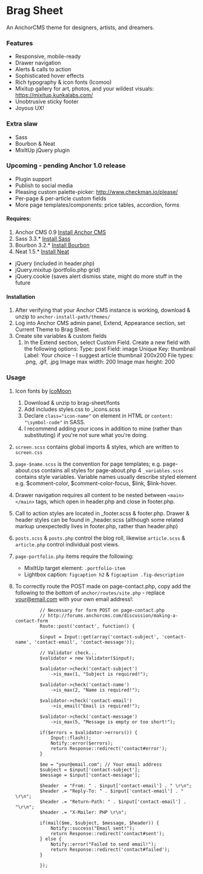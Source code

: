 
# Brag Sheet

An AnchorCMS theme for designers, artists, and dreamers.

### Features
* Responsive, mobile-ready 
* Drawer navigation 
* Alerts & calls to action
* Sophisticated hover effects
* Rich typography & icon fonts (Icomoo)
* Mixitup gallery for art, photos, and your wildest visuals: https://mixitup.kunkalabs.com/
* Unobtrusive sticky footer
* Joyous UX!

### Extra slaw
* Sass
* Bourbon & Neat
* MixItUp jQuery plugin

### Upcoming - pending Anchor 1.0 release
* Plugin support
* Publish to social media
* Pleasing custom palette-picker: http://www.checkman.io/please/ 
* Per-page & per-article custom fields
* More page templates/components: price tables, accordion, forms

#### Requires:
1. Anchor CMS 0.9  [Install Anchor CMS](http://anchorcms.com/docs/getting-started/installing "Anchor CMS - simple, lightweight blod system")
2. Sass 3.3.* [Install Sass](http://sass-lang.com/install "SASS - CSS with superpowers")
3. Bourbon 3.2.* [Install Bourbon](http://bourbon.io "A mixin library for Sass")
4. Neat 1.5.* [Install Neat](http://neat.bourbon.io "A semantic grid framework")
* jQuery (included in header.php)
* jQuery.mixitup (portfolio.php grid)
* jQuery.cookie (saves alert dismiss state, might do more stuff in the future

#### Installation
1. After verifying that your Anchor CMS instance is working, download & unzip to `anchor-install-path/themes/`
2. Log into Anchor CMS admin panel, Extend, Appearance section, set Current Theme to Brag Sheet. 
3. Create site variables & custom fields
	1. In the Extend section, select Custom Field. Create a new field with the following options: 
			Type: post
			Field: image
			Unique Key: thumbnail
			Label: Your choice - I suggest article thumbnail 200x200
			File types: .png, .gif, .jpg
			Image max width: 200
			Image max height: 200

### Usage
1. Icon fonts by [IcoMoon](https://icomoon.io "Icomoon")
	1. Download & unzip to brag-sheet/fonts
	2. Add includes styles.css to _icons.scss 
	3. Declare `class="icon-name"` on element in HTML or `content: "\symbol-code"` in SASS. 
	4. I recommend adding your icons in addition to mine (rather than substituting) if you're not sure what you're doing.
2. `screen.scss` contains global imports & styles, which are written to `screen.css`
3. `page-$name.scss` is the convention for page templates; e.g. page-about.css contains all styles for page-about.php
4  `_variables.scss` contains style variables. Variable names usually describe styled element e.g. $comment-color, $comment-color-focus, $link, $link-hover.
5. Drawer navigation requires all content to be nested between `<main></main>` tags, which open in header.php and close in footer.php. 
6. Call to action styles are located in _footer.scss & footer.php. Drawer & header styles can be found in _header.scss (although some related markup unexpectedly lives in footer.php, rather than header.php)
7. `posts.scss` & `posts.php` control the blog roll, likewise `article.scss` & `article.php` control individual post views.
8. `page-portfolio.php` items require the following:
	* MixItUp target element: `.portfolio-item`
	* Lightbox caption: `figcaption h2` & `figcaption .fig-description`
9. To correctly route the POST made on page-contact.php, copy add the following to the bottom of `anchor/routes/site.php` - replace your@email.com with your own email address!:

				// Necessary for form POST on page-contact.php
				// http://forums.anchorcms.com/discussion/making-a-contact-form
				Route::post('contact', function() {

			    $input = Input::get(array('contact-subject', 'contact-name', 'contact-email', 'contact-message'));

			    // Validator check...
			    $validator = new Validator($input);

			    $validator->check('contact-subject')
			        ->is_max(1, "Subject is required!");

			    $validator->check('contact-name')
			        ->is_max(2, "Name is required!");

			    $validator->check('contact-email')
			        ->is_email("Email is required!");

			    $validator->check('contact-message')
			        ->is_max(5, "Message is empty or too short!");

			    if($errors = $validator->errors()) {
			        Input::flash();
			        Notify::error($errors);
			        return Response::redirect('contact#error');
			    }

			    $me = "your@email.com"; // Your email address
			    $subject = $input['contact-subject'];
			    $message = $input['contact-message'];

			    $header  = "From: " . $input['contact-email'] . " \r\n";
			    $header .= "Reply-To: " . $input['contact-email'] . " \r\n";
			    $header .= "Return-Path: " . $input['contact-email'] . "\r\n";
			    $header .= "X-Mailer: PHP \r\n";

			    if(mail($me, $subject, $message, $header)) {
			        Notify::success("Email sent!");
			        return Response::redirect('contact#sent');
			    } else {
			        Notify::error("Failed to send email!");
			        return Response::redirect('contact#failed');
			    }

				});
